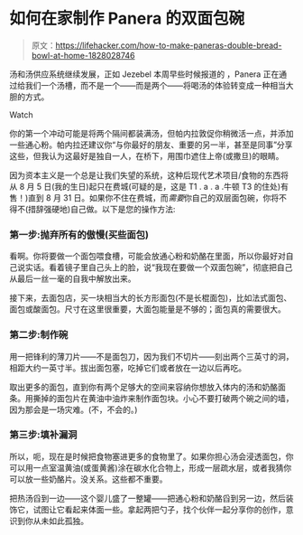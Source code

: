 # 如何在家制作 Panera 的双面包碗

> 原文：<https://lifehacker.com/how-to-make-paneras-double-bread-bowl-at-home-1828028746>

汤和汤供应系统继续发展，正如 Jezebel 本周早些时候报道的 ，Panera 正在通过给我们一个汤槽，而不是一个——而是两个——将喝汤的体验转变成一种相当大胆的方式。

Watch

你的第一个冲动可能是将两个隔间都装满汤，但帕内拉敦促你稍微活一点，并添加一些通心粉。帕内拉还建议你“与你最好的朋友、重要的另一半，甚至是同事”分享这些，但我认为这最好是独自一人，在桥下，用围巾遮住上帝(或撒旦)的眼睛。

因为资本主义是一个总是让我们失望的系统，这种后现代艺术项目/食物的东西将从 8 月 5 日(我的生日)起只在费城(可疑的是，这是 T1 . a . a .牛顿 T3 的住处)有售！)直到 8 月 31 日。如果你不住在费城，而*需要*你自己的双层面包碗，你将不得不(措辞强硬地)自己做。以下是您的操作方法:

### 第一步:抛弃所有的傲慢(买些面包)

看啊。你将要做一个面包喂食槽，可能会放通心粉和奶酪在里面，所以你最好对自己说实话。看着镜子里自己头上的脸，说“我现在要做一个双面包碗”，彻底把自己从最后一丝一毫的自我中解放出来。

接下来，去面包店，买一块相当大的长方形面包(不是长棍面包)，比如法式面包、面包或酸面包。尺寸在这里很重要，大面包能量是不够的；面包真的需要很大。

### 第二步:制作碗

用一把锋利的薄刀片——不是面包刀，因为我们不切片——刻出两个三英寸的洞，相距大约一英寸半。拔出面包塞，吃掉它们或者放在一边以后再吃。

取出更多的面包，直到你有两个足够大的空间来容纳你想放入体内的汤和奶酪面条。用撕掉的面包片在黄油中油炸来制作面包块。小心不要打破两个碗之间的墙，因为那会是一场灾难。(不，不会的。)

### 第三步:填补漏洞

所以，呃，现在是时候把食物塞进更多的食物里了。如果你担心汤会浸透面包，你可以用一点室温黄油(或蛋黄酱)涂在碳水化合物上，形成一层疏水层，或者我猜你可以放一些奶酪片。没关系。这些都不重要。

把热汤舀到一边——这个婴儿盛了一整罐——把通心粉和奶酪舀到另一边，然后装饰它，试图让它看起来体面一些。拿起两把勺子，找个伙伴一起分享你的创作，意识到你从未如此孤独。
